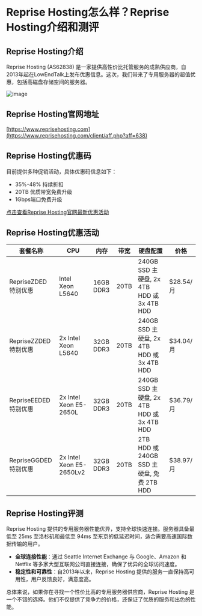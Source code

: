 # Reprise Hosting怎么样？Reprise Hosting介绍和测评

## Reprise Hosting介绍
Reprise Hosting (AS62838) 是一家提供高性价比托管服务的成熟供应商，自2013年起在LowEndTalk上发布优惠信息。这次，我们带来了专用服务器的超值优惠，包括高磁盘存储空间的服务器。

![image](https://github.com/cqaaaqc/Reprise-Hosting/assets/167742995/9b0ccea8-f7d7-4782-9212-813833f3b661)

## Reprise Hosting官网地址
[https://www.reprisehosting.com](https://www.reprisehosting.com/client/aff.php?aff=638)

## Reprise Hosting优惠码
目前提供多种促销活动，具体优惠码信息如下：
- 35%-48% 持续折扣
- 20TB 优质带宽免费升级
- 1Gbps端口免费升级

[点击查看Reprise Hosting官网最新优惠活动](https://www.reprisehosting.com/client/aff.php?aff=638)

## Reprise Hosting优惠活动

| 套餐名称              | CPU              | 内存       | 带宽     | 硬盘配置                                 | 价格      |
|-------------------|------------------|----------|--------|----------------------------------------|---------|
| RepriseZDED 特别优惠  | Intel Xeon L5640 | 16GB DDR3 | 20TB   | 240GB SSD 主硬盘, 2x 4TB HDD 或 3x 4TB HDD | $28.54/月 |
| RepriseZZDED 特别优惠 | 2x Intel Xeon L5640 | 32GB DDR3 | 20TB   | 240GB SSD 主硬盘, 2x 4TB HDD 或 3x 4TB HDD | $34.04/月 |
| RepriseEEDED 特别优惠 | 2x Intel Xeon E5-2650L | 32GB DDR3 | 20TB   | 240GB SSD 主硬盘, 2x 4TB HDD 或 3x 4TB HDD | $36.79/月 |
| RepriseGGDED 特别优惠 | 2x Intel Xeon E5-2650Lv2 | 32GB DDR3 | 20TB   | 2TB HDD 或 240GB SSD 主硬盘, 免费 2TB HDD  | $38.97/月 |

## Reprise Hosting评测
Reprise Hosting 提供的专用服务器性能优异，支持全球快速连接。服务器具备最低至 25ms 至洛杉矶和最低至 94ms 至东京的低延迟时间，适合需要高速国际数据传输的用户。

- **全球连接性能**：通过 Seattle Internet Exchange 与 Google、Amazon 和 Netflix 等多家大型互联网公司直接连接，确保了优异的全球访问速度。
- **稳定性和可靠性**：自2013年以来，Reprise Hosting 提供的服务一直保持高可用性，用户反馈良好，满意度高。

总体来说，如果你在寻找一个性价比高的专用服务器供应商，Reprise Hosting 是一个不错的选择。他们不仅提供了竞争力的价格，还保证了优质的服务和出色的性能。

